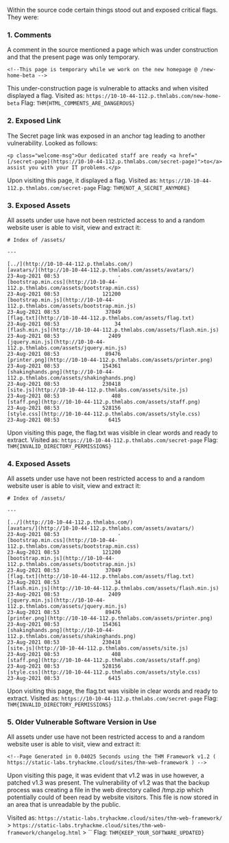 
Within the source code certain things stood out and exposed critical flags.
They were:

### 1. Comments

A comment in the source mentioned a page which was under construction and that the present page was only temporary. 

```
<!--This page is temporary while we work on the new homepage @ /new-home-beta -->
```

This under-construction page is vulnerable to attacks and when visited displayed a flag.
Visited as: `https://10-10-44-112.p.thmlabs.com/new-home-beta`
Flag: `THM{HTML_COMMENTS_ARE_DANGEROUS}`

### 2. Exposed Link

The Secret page link was exposed in an anchor tag leading to another vulnerability. Looked as follows:
```
<p class="welcome-msg">Our dedicated staff are ready <a href="[/secret-page](https://10-10-44-112.p.thmlabs.com/secret-page)">to</a> assist you with your IT problems.</p>
```

Upon visiting this page, it displayed a flag.
Visited as: `https://10-10-44-112.p.thmlabs.com/secret-page`
Flag: `THM{NOT_A_SECRET_ANYMORE}`

### 3. Exposed Assets

All assets under use have not been restricted access to and a random website user is able to visit, view and extract it:
```
# Index of /assets/

---

[../](http://10-10-44-112.p.thmlabs.com/)
[avatars/](http://10-10-44-112.p.thmlabs.com/assets/avatars/)                                           23-Aug-2021 08:53                   -
[bootstrap.min.css](http://10-10-44-112.p.thmlabs.com/assets/bootstrap.min.css)                                  23-Aug-2021 08:53              121200
[bootstrap.min.js](http://10-10-44-112.p.thmlabs.com/assets/bootstrap.min.js)                                   23-Aug-2021 08:53               37049
[flag.txt](http://10-10-44-112.p.thmlabs.com/assets/flag.txt)                                           23-Aug-2021 08:53                  34
[flash.min.js](http://10-10-44-112.p.thmlabs.com/assets/flash.min.js)                                       23-Aug-2021 08:53                2409
[jquery.min.js](http://10-10-44-112.p.thmlabs.com/assets/jquery.min.js)                                      23-Aug-2021 08:53               89476
[printer.png](http://10-10-44-112.p.thmlabs.com/assets/printer.png)                                        23-Aug-2021 08:53              154361
[shakinghands.png](http://10-10-44-112.p.thmlabs.com/assets/shakinghands.png)                                   23-Aug-2021 08:53              230418
[site.js](http://10-10-44-112.p.thmlabs.com/assets/site.js)                                            23-Aug-2021 08:53                 408
[staff.png](http://10-10-44-112.p.thmlabs.com/assets/staff.png)                                          23-Aug-2021 08:53              528156
[style.css](http://10-10-44-112.p.thmlabs.com/assets/style.css)                                          23-Aug-2021 08:53                6415
```

Upon visiting this page, the flag.txt was visible in clear words and ready to extract.
Visited as: `https://10-10-44-112.p.thmlabs.com/secret-page`
Flag: `THM{INVALID_DIRECTORY_PERMISSIONS}`

### 4. Exposed Assets

All assets under use have not been restricted access to and a random website user is able to visit, view and extract it:
```
# Index of /assets/

---

[../](http://10-10-44-112.p.thmlabs.com/)
[avatars/](http://10-10-44-112.p.thmlabs.com/assets/avatars/)                                           23-Aug-2021 08:53                   -
[bootstrap.min.css](http://10-10-44-112.p.thmlabs.com/assets/bootstrap.min.css)                                  23-Aug-2021 08:53              121200
[bootstrap.min.js](http://10-10-44-112.p.thmlabs.com/assets/bootstrap.min.js)                                   23-Aug-2021 08:53               37049
[flag.txt](http://10-10-44-112.p.thmlabs.com/assets/flag.txt)                                           23-Aug-2021 08:53                  34
[flash.min.js](http://10-10-44-112.p.thmlabs.com/assets/flash.min.js)                                       23-Aug-2021 08:53                2409
[jquery.min.js](http://10-10-44-112.p.thmlabs.com/assets/jquery.min.js)                                      23-Aug-2021 08:53               89476
[printer.png](http://10-10-44-112.p.thmlabs.com/assets/printer.png)                                        23-Aug-2021 08:53              154361
[shakinghands.png](http://10-10-44-112.p.thmlabs.com/assets/shakinghands.png)                                   23-Aug-2021 08:53              230418
[site.js](http://10-10-44-112.p.thmlabs.com/assets/site.js)                                            23-Aug-2021 08:53                 408
[staff.png](http://10-10-44-112.p.thmlabs.com/assets/staff.png)                                          23-Aug-2021 08:53              528156
[style.css](http://10-10-44-112.p.thmlabs.com/assets/style.css)                                          23-Aug-2021 08:53                6415
```

Upon visiting this page, the flag.txt was visible in clear words and ready to extract.
Visited as: `https://10-10-44-112.p.thmlabs.com/secret-page`
Flag: `THM{INVALID_DIRECTORY_PERMISSIONS}`

### 5. Older Vulnerable Software Version in Use

All assets under use have not been restricted access to and a random website user is able to visit, view and extract it:
```
<!--Page Generated in 0.04025 Seconds using the THM Framework v1.2 ( https://static-labs.tryhackme.cloud/sites/thm-web-framework ) -->
```

Upon visiting this page, it was evident that v1.2 was in use however, a patched v1.3 was present. The vulnerability of v1.2 was that the backup process was creating a file in the web directory called /tmp.zip which potentially could of been read by website visitors. This file is now stored in an area that is unreadable by the public.

Visited as: `https://static-labs.tryhackme.cloud/sites/thm-web-framework/` > `https://static-labs.tryhackme.cloud/sites/thm-web-framework/changelog.html` > ``
Flag: `THM{KEEP_YOUR_SOFTWARE_UPDATED}`

